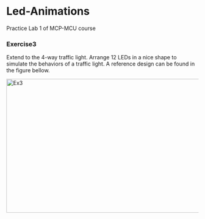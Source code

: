 # Led-Animations
Practice Lab 1 of MCP-MCU course

### Exercise3
Extend to the 4-way traffic light. Arrange 12 LEDs in a nice shape to simulate the behaviors of a traffic light. A reference design can be found in the figure bellow.

<img width="600" height="350" alt="Ex3" src="https://github.com/user-attachments/assets/5b44d171-1504-422c-8464-33b484d505d5" />

